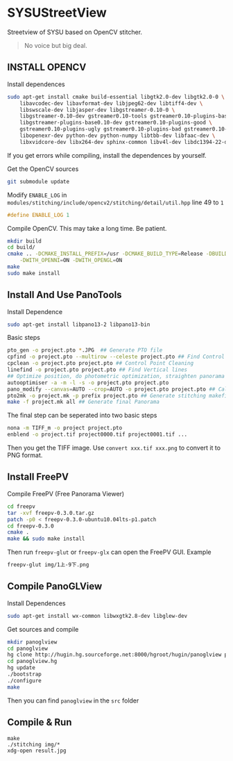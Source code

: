 SYSUStreetView
==============

Streetview of SYSU based on OpenCV stitcher.

> No voice but big deal.

## INSTALL OPENCV

Install dependences

```bash
sudo apt-get install cmake build-essential libgtk2.0-dev libgtk2.0-0 \
    libavcodec-dev libavformat-dev libjpeg62-dev libtiff4-dev \
    libswscale-dev libjasper-dev libgstreamer-0.10-0 \
    libgstreamer-0.10-dev gstreamer0.10-tools gstreamer0.10-plugins-base \
    libgstreamer-plugins-base0.10-dev gstreamer0.10-plugins-good \
    gstreamer0.10-plugins-ugly gstreamer0.10-plugins-bad gstreamer0.10-ffmpeg \
    libopenexr-dev python-dev python-numpy libtbb-dev libfaac-dev \
    libxvidcore-dev libx264-dev sphinx-common libv4l-dev libdc1394-22-dev
```

If you get errors while compiling, install the dependences by yourself.

Get the OpenCV sources

```bash
git submodule update
```

Modify `ENABLE_LOG` in  `modules/stitching/include/opencv2/stitching/detail/util.hpp` line 49 to `1`
```cpp
#define ENABLE_LOG 1
```

Compile OpenCV. This may take a long time. Be patient.

```bash
mkdir build
cd build/
cmake .. -DCMAKE_INSTALL_PREFIX=/usr -DCMAKE_BUILD_TYPE=Release -DBUILD_EXAMPLES=ON \
    -DWITH_OPENNI=ON -DWITH_OPENGL=ON
make
sudo make install
```

## Install And Use PanoTools

Install Dependence

```bash
sudo apt-get install libpano13-2 libpano13-bin
```

Basic steps

```bash
pto_gen -o project.pto *.JPG  ## Generate PTO file
cpfind -o project.pto --multirow --celeste project.pto ## Find Control Points, with celeste to ignore clouds
cpclean -o project.pto project.pto ## Control Point Cleaning
linefind -o project.pto project.pto ## Find Vertical lines
## Optimize position, do photometric optimization, straighten panorama and select suitable output projection
autooptimiser -a -m -l -s -o project.pto project.pto
pano_modify --canvas=AUTO --crop=AUTO -o project.pto project.pto ## Calculate optimal crop and optimal size
pto2mk -o project.mk -p prefix project.pto ## Generate stitching makefile
make -f project.mk all ## Generate final Panorama
```

The final step can be seperated into two basic steps

```bash
nona -m TIFF_m -o project project.pto
enblend -o project.tif project0000.tif project0001.tif ...
```

Then you get the TIFF image. Use `convert xxx.tif xxx.png` to convert it to PNG format.

## Install FreePV

Compile FreePV (Free Panorama Viewer)

```bash
cd freepv
tar -xvf freepv-0.3.0.tar.gz
patch -p0 < freepv-0.3.0-ubuntu10.04lts-p1.patch
cd freepv-0.3.0
cmake .
make && sudo make install
```

Then run `freepv-glut` or `freepv-glx` can open the FreePV GUI. Example

```bash
freepv-glut img/1上-9下.png
```

## Compile PanoGLView

Install Dependences

```bash
sudo apt-get install wx-common libwxgtk2.8-dev libglew-dev
```

Get sources and compile

```bash
mkdir panoglview
cd panoglview
hg clone http://hugin.hg.sourceforge.net:8000/hgroot/hugin/panoglview panoglview.hg
cd panoglview.hg
hg update
./bootstrap
./configure
make
```

Then you can find `panoglview` in the `src` folder

## Compile & Run
```
make
./stitching img/*
xdg-open result.jpg
```
